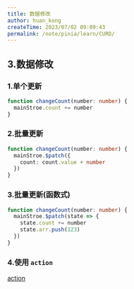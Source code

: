 ```yaml
---
title: 数据修改
author: huan_kong
createTime: 2023/07/02 09:09:43
permalink: /note/pinia/learn/CURD/
---
```


## 3.数据修改

### 1.单个更新

```typescript
function changeCount(number: number) {
  mainStroe.count += number
}
```

### 2.批量更新

```typescript
function changeCount(number: number) {
  mainStroe.$patch({
    count: count.value + number
  })
}
```

### 3.批量更新(函数式)

```typescript
function changeCount(number: number) {
  mainStroe.$patch(state => {
    state.count += number
    state.arr.push(123)
  })
}
```

### 4.使用 `action`

[action](/note/pinia/action)
